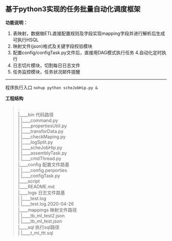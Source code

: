 ## 基于python3实现的任务批量自动化调度框架  

**功能说明：**
 1. 表映射，数据做ETL直接配置规则及字段实现mapping字段并进行解析后生成可执行HSQL
 2. 映射文件(json)格式及关键字段校验模块
 3. 配置config/configTask.py文件后，直接用DAG模式执行任务
 4.自动化定时执行 
 5. 日志切片模块，切割每日日志文件
 6. 任务监控模块，任务状况邮件提醒  

---

程序执行入口
`nohup python scheJobHip.py &`

**工程结构**
>.  
|____bin  代码路径  
| |____command.py  
| |____propertiesUtiil.py      
| |____transforData.py  
| |____checkMaping.py  
| |____logSplit.py  
| |____scheJobHip.py  
| |____assemblyTask.py  
| |____cmdThread.py  
|____config  配置文件路基  
| |____config.perporties  
| |____configTask.py  
|____script  
|____README.md  
|____logs  日志文件路基  
| |____test.log  
| |____test.log.2020-04-26     
|____mappings  映射文件路径  
| |____tb_ml_test2.json  
| |____tb_ml_test.json  
|____sql  执行sql路径  
| |____t_ml_ttt.sql  
